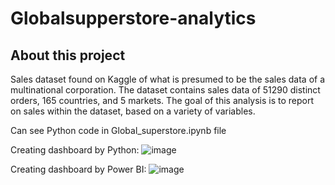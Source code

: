 # Globalsupperstore-analytics

## About this project
Sales dataset found on Kaggle of what is presumed to be the sales data of a multinational corporation. The dataset contains sales data of 51290 distinct orders, 165 countries, and 5 markets. The goal of this analysis is to report on sales within the dataset, based on a variety of variables.

Can see Python code in Global_superstore.ipynb file

Creating dashboard by Python:
![image](https://github.com/lovegreen21/Project1---Global_Superstore/assets/129417444/16b406af-55c0-4137-ba55-b32d697a72ac)

Creating dashboard by Power BI:
![image](https://github.com/lovegreen21/Project1---Global_Superstore/assets/129417444/e835d65e-542d-4175-9f2b-606fd477afa3)








